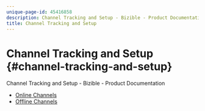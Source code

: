 ```yaml
---
unique-page-id: 45416858
description: Channel Tracking and Setup - Bizible - Product Documentation
title: Channel Tracking and Setup
---
```


# Channel Tracking and Setup {#channel-tracking-and-setup}

Channel Tracking and Setup - Bizible - Product Documentation

* [Online Channels](channel-tracking-and-setup/online-channels.md)
* [Offline Channels](channel-tracking-and-setup/offline-channels.md)

